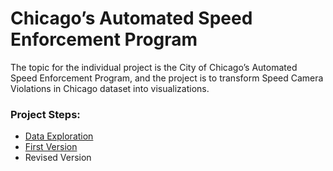 # Chicago’s Automated Speed Enforcement Program

The topic for the individual project is the City of Chicago’s Automated Speed Enforcement Program, and the project is to transform Speed Camera Violations in Chicago dataset into visualizations.  

### Project Steps:
* [Data Exploration](https://public.tableau.com/profile/xinran.li7719#!/vizhome/Individual_project_Xinran_Li/Toptencameraswiththemostviolations)
* [First Version](https://github.com/Cindyli0310/Chicago-s-Automated-Speed-Enforcement-Program-Project/blob/master/First_Version.md)
* Revised Version

